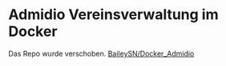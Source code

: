 # Admidio Vereinsverwaltung im Docker

Das Repo wurde verschoben.
[BaileySN/Docker_Admidio](https://github.com/BaileySN/Docker_Admidio)
